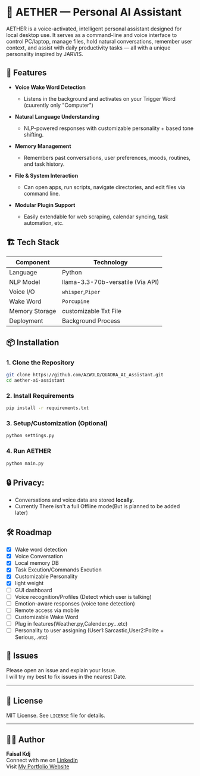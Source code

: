 
# 🤖 AETHER — Personal AI Assistant

AETHER is a voice-activated, intelligent personal assistant designed for local desktop use. It serves as a command-line and voice interface to control PC/laptop, manage files, hold natural conversations, remember user context, and assist with daily productivity tasks — all with a unique personality inspired by JARVIS.

## 🧠 Features

- **Voice Wake Word Detection**
  - Listens in the background and activates on your Trigger Word (cuurently only "Computer")

- **Natural Language Understanding**
  - NLP-powered responses with customizable personality + based tone shifting.

- **Memory Management**
  - Remembers past conversations, user preferences, moods, routines, and task history.

- **File & System Interaction**
  - Can open apps, run scripts, navigate directories, and edit files via command line.

- **Modular Plugin Support**
  - Easily extendable for web scraping, calendar syncing, task automation, etc.

## 🏗️ Tech Stack

| Component        | Technology            |
|------------------|------------------------|
| Language         | Python                 |
| NLP Model        | llama-3.3-70b-versatile (Via API)|
| Voice I/O        | `whisper`,`Piper` |
| Wake Word        | `Porcupine`|
| Memory Storage   | customizable Txt File|
| Deployment       | Background Process|

## 📦 Installation

### 1. Clone the Repository

```bash
git clone https://github.com/AZWOLD/QUADRA_AI_Assistant.git
cd aether-ai-assistant
```

### 2. Install Requirements

```bash
pip install -r requirements.txt
```

### 3. Setup/Customization (Optional)

```bash
python settings.py
```

### 4. Run AETHER

```bash
python main.py
```

## 🔒 Privacy:

- Conversations and voice data are stored **locally**.
- Currently There isn't a full Offline mode(But is planned to be added later)

## 🛠️ Roadmap

- [x] Wake word detection
- [x] Voice Conversation
- [x] Local memory DB
- [x] Task Excution/Commands Excution
- [x] Customizable Personality
- [x] light weight
- [ ] GUI dashboard
- [ ] Voice recognition/Profiles (Detect which user is talking)
- [ ] Emotion-aware responses (voice tone detection)
- [ ] Remote access via mobile
- [ ] Customizable Wake Word
- [ ] Plug in features(Weather.py,Calender.py...etc)
- [ ] Personality to user assigning (User1:Sarcastic,User2:Polite + Serious,..etc)

## 🤝 Issues

Please open an issue and explain your Issue.  
I will try my best to fix issues in the nearest Date.

---

## 📜 License

MIT License. See `LICENSE` file for details.

---

## 🙋‍♂️ Author

**Faisal Kdj**  
Connect with me on [LinkedIn](https://www.linkedin.com/in/kaddour-djebbar-faycal-41452327a/)  
Visit [My Portfolio Website](https://portfolio-website-c144zdbz3-faisals-projects-a393ca68.vercel.app/)
